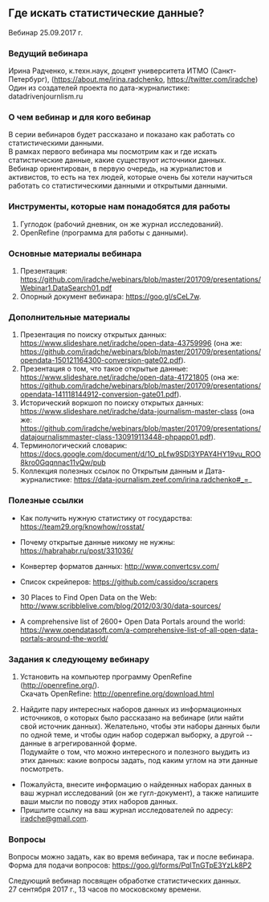 ## Где искать статистические данные?
Вебинар 25.09.2017 г.      

### Ведущий вебинара
Ирина Радченко, к.техн.наук, доцент университета ИТМО (Санкт-Петербург), (https://about.me/irina.radchenko, https://twitter.com/iradche)
Один из создателей проекта по дата-журналистике: datadrivenjournlism.ru

### О чем вебинар и для кого вебинар
В серии вебинаров будет рассказано и показано как работать со статистическими данными.            
В рамках первого вебинара мы посмотрим как и где искать статистические данные, какие существуют источники данных.       
Вебинар ориентирован, в первую очередь, на журналистов и активистов, то есть на тех людей, которые очень бы хотели научиться работать со статистическими данными и открытыми данными.     


### Инструменты, которые нам понадобятся для работы

1. Гуглодок (рабочий дневник, он же журнал исследований).    
2. OpenRefine (программа для работы с данными).

### Основные материалы вебинара
1. Презентация:   https://github.com/iradche/webinars/blob/master/201709/presentations/Webinar1.DataSearch01.pdf           
2. Опорный документ вебинара: https://goo.gl/sCeL7w.       

### Дополнительные материалы
1. Презентация по поиску открытых данных: https://www.slideshare.net/iradche/open-data-43759996 (она же: https://github.com/iradche/webinars/blob/master/201709/presentations/opendata-150121164300-conversion-gate02.pdf).      
2. Презентация о том, что такое открытые данные: https://www.slideshare.net/iradche/open-data-41721805 (она же: https://github.com/iradche/webinars/blob/master/201709/presentations/opendata-141118144912-conversion-gate01.pdf).       
3. Исторический воркшоп по поиску открытых данных: https://www.slideshare.net/iradche/data-journalism-master-class (она же: https://github.com/iradche/webinars/blob/master/201709/presentations/datajournalismmaster-class-130919113448-phpapp01.pdf).    
4. Терминологический словарик: https://docs.google.com/document/d/1O_pLfw9SDl3YPAY4HY19vu_ROO8kro0Gqqnnac11vQw/pub          
5. Коллекция полезных ссылок по Открытым данным и Дата-журналистике: https://data-journalism.zeef.com/irina.radchenko#_=_     

###  Полезные ссылки
* Как получить нужную статистику от государства: https://team29.org/knowhow/rosstat/     
* Почему открытые данные никому не нужны: https://habrahabr.ru/post/331036/      

* Конвертер форматов данных: http://www.convertcsv.com/       
* Список скрейперов: https://github.com/cassidoo/scrapers     

* 30 Places to Find Open Data on the Web: http://www.scribblelive.com/blog/2012/03/30/data-sources/      
* A comprehensive list of 2600+ Open Data Portals around the world: https://www.opendatasoft.com/a-comprehensive-list-of-all-open-data-portals-around-the-world/      



### Задания к следующему вебинару
1. Установить на компьютер программу OpenRefine (http://openrefine.org/).     
Скачать OpenRefine: http://openrefine.org/download.html     

2. Найдите пару интересных наборов данных из информационных источников, о которых было рассказано на вебинаре (или найти свой источник данных). Желательно, чтобы эти наборы данных были по одной теме, и чтобы один набор содержал выборку, а другой -- данные в агрегированной форме.      
Подумайте о том, что можно интересного и полезного выудить из этих данных: какие вопросы задать, под каким углом на эти данные посмотреть.     
* Пожалуйста, внесите информацию о найденных наборах данных в ваш журнал исследований (он же гугл-документ), а также напишите ваши мысли по поводу этих наборов данных.      
* Пришлите ссылку на ваш журнал исследователей по адресу: iradche@gmail.com.     

### Вопросы 

Вопросы можно задать, как во время вебинара, так и после вебинара.
Форма для подачи вопросов: https://goo.gl/forms/PqITnGTpE3YzLk8P2         

       
Следующий вебинар посвящен обработке статистических данных.         
27 сентября 2017 г., 13 часов по московскому времени.        



